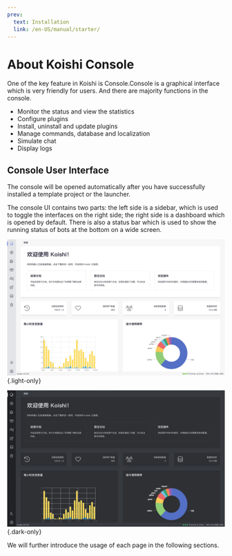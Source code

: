 ```yaml
---
prev:
  text: Installation
  link: /en-US/manual/starter/
---
```


# About Koishi Console

One of the key feature in Koishi is Console.Console is a graphical interface which is very friendly for users. And there are majority functions in the console.

- Monitor the status and view the statistics
- Configure plugins
- Install, uninstall and update plugins
- Manage commands, database and localization
- Simulate chat
- Display logs

## Console User Interface

The console will be opened automatically after you have successfully installed a template project or the launcher.

The console UI contains two parts: the left side is a sidebar, which is used to toggle the interfaces on the right side; the right side is a dashboard which is opened by default. There is also a status bar which is used to show the running status of bots at the bottom on a wide screen.

![home](/manual/console/home.light.webp) {.light-only}

![home](/manual/console/home.dark.webp) {.dark-only}

We will further introduce the usage of each page in the following sections.
